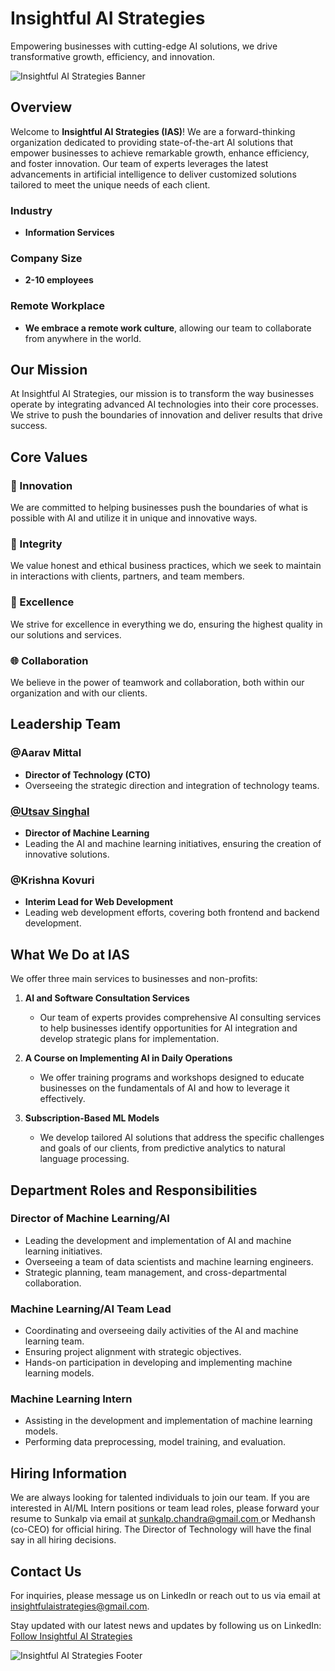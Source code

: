 # Insightful AI Strategies

Empowering businesses with cutting-edge AI solutions, we drive transformative growth, efficiency, and innovation.

![Insightful AI Strategies Banner](https://via.placeholder.com/1200x400)

## Overview

Welcome to **Insightful AI Strategies (IAS)**! We are a forward-thinking organization dedicated to providing state-of-the-art AI solutions that empower businesses to achieve remarkable growth, enhance efficiency, and foster innovation. Our team of experts leverages the latest advancements in artificial intelligence to deliver customized solutions tailored to meet the unique needs of each client.

### Industry
- **Information Services**

### Company Size
- **2-10 employees**

### Remote Workplace
- **We embrace a remote work culture**, allowing our team to collaborate from anywhere in the world.

## Our Mission

At Insightful AI Strategies, our mission is to transform the way businesses operate by integrating advanced AI technologies into their core processes. We strive to push the boundaries of innovation and deliver results that drive success.

## Core Values

### 🧠 Innovation
We are committed to helping businesses push the boundaries of what is possible with AI and utilize it in unique and innovative ways.

### 🤝 Integrity
We value honest and ethical business practices, which we seek to maintain in interactions with clients, partners, and team members.

### 🌟 Excellence
We strive for excellence in everything we do, ensuring the highest quality in our solutions and services.

### 🌐 Collaboration
We believe in the power of teamwork and collaboration, both within our organization and with our clients.

## Leadership Team

### @Aarav Mittal
- **Director of Technology (CTO)**
- Overseeing the strategic direction and integration of technology teams.

### [@Utsav Singhal](https://www.linkedin.com/in/utsavsinghal2604/)
- **Director of Machine Learning**
- Leading the AI and machine learning initiatives, ensuring the creation of innovative solutions.

### @Krishna Kovuri
- **Interim Lead for Web Development**
- Leading web development efforts, covering both frontend and backend development.

## What We Do at IAS

We offer three main services to businesses and non-profits:

1. **AI and Software Consultation Services**
   - Our team of experts provides comprehensive AI consulting services to help businesses identify opportunities for AI integration and develop strategic plans for implementation.

2. **A Course on Implementing AI in Daily Operations**
   - We offer training programs and workshops designed to educate businesses on the fundamentals of AI and how to leverage it effectively.

3. **Subscription-Based ML Models**
   - We develop tailored AI solutions that address the specific challenges and goals of our clients, from predictive analytics to natural language processing.

## Department Roles and Responsibilities

### Director of Machine Learning/AI
- Leading the development and implementation of AI and machine learning initiatives.
- Overseeing a team of data scientists and machine learning engineers.
- Strategic planning, team management, and cross-departmental collaboration.

### Machine Learning/AI Team Lead
- Coordinating and overseeing daily activities of the AI and machine learning team.
- Ensuring project alignment with strategic objectives.
- Hands-on participation in developing and implementing machine learning models.

### Machine Learning Intern
- Assisting in the development and implementation of machine learning models.
- Performing data preprocessing, model training, and evaluation.

## Hiring Information

We are always looking for talented individuals to join our team. If you are interested in AI/ML Intern positions or team lead roles, please forward your resume to Sunkalp via email at [sunkalp.chandra@gmail.com ](mailto:sunkalp.chandra@gmail.com ) or Medhansh (co-CEO) for official hiring. The Director of Technology will have the final say in all hiring decisions.

## Contact Us

For inquiries, please message us on LinkedIn or reach out to us via email at [insightfulaistrategies@gmail.com](mailto:insightfulaistrategies@gmail.com).

Stay updated with our latest news and updates by following us on LinkedIn:
[Follow Insightful AI Strategies](https://www.linkedin.com/company/insightful-ai-strategies)

![Insightful AI Strategies Footer](https://via.placeholder.com/1200x200)
